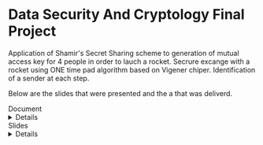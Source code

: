# Data Security And Cryptology Final Project

 Application of Shamir's Secret Sharing scheme to generation of mutual access key for 4 people in order to lauch a rocket.
 Secrure excange with a rocket using ONE time pad algorithm based on Vigener  chiper.
 Identification of a sender at each step.


Below are the slides that were presented and the a that was deliverd.


  <summary>Document</summary><details>
  <img src="https://github.com/JonnyGov/DataSecurityAndCryptology_FinalProject/blob/main/extra/doc/Securely%20Launched%20Rocket-1.png">
  <img src="https://github.com/JonnyGov/DataSecurityAndCryptology_FinalProject/blob/main/extra/doc/Securely%20Launched%20Rocket-2.png">
  <img src="https://github.com/JonnyGov/DataSecurityAndCryptology_FinalProject/blob/main/extra/doc/Securely%20Launched%20Rocket-3.png">
</details>



  <summary>Slides</summary><details>
  <img src="https://github.com/JonnyGov/DataSecurityAndCryptology_FinalProject/blob/main/extra/slides/Securely%20Launched%20Rocket-01.png">
  <img src="https://github.com/JonnyGov/DataSecurityAndCryptology_FinalProject/blob/main/extra/slides/Securely%20Launched%20Rocket-02.png">
  <img src="https://github.com/JonnyGov/DataSecurityAndCryptology_FinalProject/blob/main/extra/slides/Securely%20Launched%20Rocket-03.png">
  <img src="https://github.com/JonnyGov/DataSecurityAndCryptology_FinalProject/blob/main/extra/slides/Securely%20Launched%20Rocket-04.png">
  <img src="https://github.com/JonnyGov/DataSecurityAndCryptology_FinalProject/blob/main/extra/slides/Securely%20Launched%20Rocket-05.png">
  <img src="https://github.com/JonnyGov/DataSecurityAndCryptology_FinalProject/blob/main/extra/slides/Securely%20Launched%20Rocket-06.png">
  <img src="https://github.com/JonnyGov/DataSecurityAndCryptology_FinalProject/blob/main/extra/slides/Securely%20Launched%20Rocket-07.png">
  <img src="https://github.com/JonnyGov/DataSecurityAndCryptology_FinalProject/blob/main/extra/slides/Securely%20Launched%20Rocket-08.png">
  <img src="https://github.com/JonnyGov/DataSecurityAndCryptology_FinalProject/blob/main/extra/slides/Securely%20Launched%20Rocket-09.png">
  <img src="https://github.com/JonnyGov/DataSecurityAndCryptology_FinalProject/blob/main/extra/slides/Securely%20Launched%20Rocket-10.png">
  <img src="https://github.com/JonnyGov/DataSecurityAndCryptology_FinalProject/blob/main/extra/slides/Securely%20Launched%20Rocket-11.png">
  <img src="https://github.com/JonnyGov/DataSecurityAndCryptology_FinalProject/blob/main/extra/slides/Securely%20Launched%20Rocket-12.png">
  <img src="https://github.com/JonnyGov/DataSecurityAndCryptology_FinalProject/blob/main/extra/slides/Securely%20Launched%20Rocket-13.png">
  <img src="https://github.com/JonnyGov/DataSecurityAndCryptology_FinalProject/blob/main/extra/slides/Securely%20Launched%20Rocket-14.png">
  <img src="https://github.com/JonnyGov/DataSecurityAndCryptology_FinalProject/blob/main/extra/slides/Securely%20Launched%20Rocket-15.png">
  <img src="https://github.com/JonnyGov/DataSecurityAndCryptology_FinalProject/blob/main/extra/slides/Securely%20Launched%20Rocket-16.png"> 
  <img src="https://github.com/JonnyGov/DataSecurityAndCryptology_FinalProject/blob/main/extra/slides/Securely%20Launched%20Rocket-17.png">
  <img src="https://github.com/JonnyGov/DataSecurityAndCryptology_FinalProject/blob/main/extra/slides/Securely%20Launched%20Rocket-18.png">
  <img src="https://github.com/JonnyGov/DataSecurityAndCryptology_FinalProject/blob/main/extra/slides/Securely%20Launched%20Rocket-19.png">
  <img src="https://github.com/JonnyGov/DataSecurityAndCryptology_FinalProject/blob/main/extra/slides/Securely%20Launched%20Rocket-20.png">
  <img src="https://github.com/JonnyGov/DataSecurityAndCryptology_FinalProject/blob/main/extra/slides/Securely%20Launched%20Rocket-21.png">
  <img src="https://github.com/JonnyGov/DataSecurityAndCryptology_FinalProject/blob/main/extra/slides/Securely%20Launched%20Rocket-22.png">
  <img src="https://github.com/JonnyGov/DataSecurityAndCryptology_FinalProject/blob/main/extra/slides/Securely%20Launched%20Rocket-23.png">
  <img src="https://github.com/JonnyGov/DataSecurityAndCryptology_FinalProject/blob/main/extra/slides/Securely%20Launched%20Rocket-24.png">
  <img src="https://github.com/JonnyGov/DataSecurityAndCryptology_FinalProject/blob/main/extra/slides/Securely%20Launched%20Rocket-25.png">
  <img src="https://github.com/JonnyGov/DataSecurityAndCryptology_FinalProject/blob/main/extra/slides/Securely%20Launched%20Rocket-26.png">
  <img src="https://github.com/JonnyGov/DataSecurityAndCryptology_FinalProject/blob/main/extra/slides/Securely%20Launched%20Rocket-27.png">
  <img src="https://github.com/JonnyGov/DataSecurityAndCryptology_FinalProject/blob/main/extra/slides/Securely%20Launched%20Rocket-28.png">
  <img src="https://github.com/JonnyGov/DataSecurityAndCryptology_FinalProject/blob/main/extra/slides/Securely%20Launched%20Rocket-29.png">
  <img src="https://github.com/JonnyGov/DataSecurityAndCryptology_FinalProject/blob/main/extra/slides/Securely%20Launched%20Rocket-30.png">
  <img src="https://github.com/JonnyGov/DataSecurityAndCryptology_FinalProject/blob/main/extra/slides/Securely%20Launched%20Rocket-31.png">
  <img src="https://github.com/JonnyGov/DataSecurityAndCryptology_FinalProject/blob/main/extra/slides/Securely%20Launched%20Rocket-32.png">
  <img src="https://github.com/JonnyGov/DataSecurityAndCryptology_FinalProject/blob/main/extra/slides/Securely%20Launched%20Rocket-33.png">
  <img src="https://github.com/JonnyGov/DataSecurityAndCryptology_FinalProject/blob/main/extra/slides/Securely%20Launched%20Rocket-34.png">
  <img src="https://github.com/JonnyGov/DataSecurityAndCryptology_FinalProject/blob/main/extra/slides/Securely%20Launched%20Rocket-35.png">
  <img src="https://github.com/JonnyGov/DataSecurityAndCryptology_FinalProject/blob/main/extra/slides/Securely%20Launched%20Rocket-36.png">
  <img src="https://github.com/JonnyGov/DataSecurityAndCryptology_FinalProject/blob/main/extra/slides/Securely%20Launched%20Rocket-37.png">
  <img src="https://github.com/JonnyGov/DataSecurityAndCryptology_FinalProject/blob/main/extra/slides/Securely%20Launched%20Rocket-38.png">
  <img src="https://github.com/JonnyGov/DataSecurityAndCryptology_FinalProject/blob/main/extra/slides/Securely%20Launched%20Rocket-39.png">
  <img src="https://github.com/JonnyGov/DataSecurityAndCryptology_FinalProject/blob/main/extra/slides/Securely%20Launched%20Rocket-40.png">
  <img src="https://github.com/JonnyGov/DataSecurityAndCryptology_FinalProject/blob/main/extra/slides/Securely%20Launched%20Rocket-41.png">
  <img src="https://github.com/JonnyGov/DataSecurityAndCryptology_FinalProject/blob/main/extra/slides/Securely%20Launched%20Rocket-42.png">
  <img src="https://github.com/JonnyGov/DataSecurityAndCryptology_FinalProject/blob/main/extra/slides/Securely%20Launched%20Rocket-43.png">
  <img src="https://github.com/JonnyGov/DataSecurityAndCryptology_FinalProject/blob/main/extra/slides/Securely%20Launched%20Rocket-44.png">
  <img src="https://github.com/JonnyGov/DataSecurityAndCryptology_FinalProject/blob/main/extra/slides/Securely%20Launched%20Rocket-45.png">
  <img src="https://github.com/JonnyGov/DataSecurityAndCryptology_FinalProject/blob/main/extra/slides/Securely%20Launched%20Rocket-46.png">
  <img src="https://github.com/JonnyGov/DataSecurityAndCryptology_FinalProject/blob/main/extra/slides/Securely%20Launched%20Rocket-50.png">
  <img src="https://github.com/JonnyGov/DataSecurityAndCryptology_FinalProject/blob/main/extra/slides/Securely%20Launched%20Rocket-51.png"> 
  <img src="https://github.com/JonnyGov/DataSecurityAndCryptology_FinalProject/blob/main/extra/slides/Securely%20Launched%20Rocket-52.png">
  <img src="https://github.com/JonnyGov/DataSecurityAndCryptology_FinalProject/blob/main/extra/slides/Securely%20Launched%20Rocket-53.png">
  <img src="https://github.com/JonnyGov/DataSecurityAndCryptology_FinalProject/blob/main/extra/slides/Securely%20Launched%20Rocket-54.png">
  <img src="https://github.com/JonnyGov/DataSecurityAndCryptology_FinalProject/blob/main/extra/slides/Securely%20Launched%20Rocket-55.png">
  <img src="https://github.com/JonnyGov/DataSecurityAndCryptology_FinalProject/blob/main/extra/slides/Securely%20Launched%20Rocket-56.png">
  <img src="https://github.com/JonnyGov/DataSecurityAndCryptology_FinalProject/blob/main/extra/slides/Securely%20Launched%20Rocket-57.png">
  <img src="https://github.com/JonnyGov/DataSecurityAndCryptology_FinalProject/blob/main/extra/slides/Securely%20Launched%20Rocket-58.png">
  <img src="https://github.com/JonnyGov/DataSecurityAndCryptology_FinalProject/blob/main/extra/slides/Securely%20Launched%20Rocket-59.png">
  <img src="https://github.com/JonnyGov/DataSecurityAndCryptology_FinalProject/blob/main/extra/slides/Securely%20Launched%20Rocket-60.png">
  <img src="https://github.com/JonnyGov/DataSecurityAndCryptology_FinalProject/blob/main/extra/slides/Securely%20Launched%20Rocket-61.png">
  <img src="https://github.com/JonnyGov/DataSecurityAndCryptology_FinalProject/blob/main/extra/slides/Securely%20Launched%20Rocket-62.png">
  <img src="https://github.com/JonnyGov/DataSecurityAndCryptology_FinalProject/blob/main/extra/slides/Securely%20Launched%20Rocket-63.png">
  <img src="https://github.com/JonnyGov/DataSecurityAndCryptology_FinalProject/blob/main/extra/slides/Securely%20Launched%20Rocket-64.png">
  <img src="https://github.com/JonnyGov/DataSecurityAndCryptology_FinalProject/blob/main/extra/slides/Securely%20Launched%20Rocket-65.png">
  <img src="https://github.com/JonnyGov/DataSecurityAndCryptology_FinalProject/blob/main/extra/slides/Securely%20Launched%20Rocket-66.png">
  <img src="https://github.com/JonnyGov/DataSecurityAndCryptology_FinalProject/blob/main/extra/slides/Securely%20Launched%20Rocket-67.png">   
  <img src="https://github.com/JonnyGov/DataSecurityAndCryptology_FinalProject/blob/main/extra/slides/Securely%20Launched%20Rocket-68.png">
  <img src="https://github.com/JonnyGov/DataSecurityAndCryptology_FinalProject/blob/main/extra/slides/Securely%20Launched%20Rocket-69.png">
  <img src="https://github.com/JonnyGov/DataSecurityAndCryptology_FinalProject/blob/main/extra/slides/Securely%20Launched%20Rocket-70.png">
  <img src="https://github.com/JonnyGov/DataSecurityAndCryptology_FinalProject/blob/main/extra/slides/Securely%20Launched%20Rocket-71.png">
  <img src="https://github.com/JonnyGov/DataSecurityAndCryptology_FinalProject/blob/main/extra/slides/Securely%20Launched%20Rocket-72.png">
  <img src="https://github.com/JonnyGov/DataSecurityAndCryptology_FinalProject/blob/main/extra/slides/Securely%20Launched%20Rocket-73.png">
  <img src="https://github.com/JonnyGov/DataSecurityAndCryptology_FinalProject/blob/main/extra/slides/Securely%20Launched%20Rocket-74.png">
  <img src="https://github.com/JonnyGov/DataSecurityAndCryptology_FinalProject/blob/main/extra/slides/Securely%20Launched%20Rocket-75.png">
  <img src="https://github.com/JonnyGov/DataSecurityAndCryptology_FinalProject/blob/main/extra/slides/Securely%20Launched%20Rocket-76.png">
  <img src="https://github.com/JonnyGov/DataSecurityAndCryptology_FinalProject/blob/main/extra/slides/Securely%20Launched%20Rocket-77.png">
  <img src="https://github.com/JonnyGov/DataSecurityAndCryptology_FinalProject/blob/main/extra/slides/Securely%20Launched%20Rocket-78.png">
  <img src="https://github.com/JonnyGov/DataSecurityAndCryptology_FinalProject/blob/main/extra/slides/Securely%20Launched%20Rocket-79.png">
  <img src="https://github.com/JonnyGov/DataSecurityAndCryptology_FinalProject/blob/main/extra/slides/Securely%20Launched%20Rocket-80.png">
  <img src="https://github.com/JonnyGov/DataSecurityAndCryptology_FinalProject/blob/main/extra/slides/Securely%20Launched%20Rocket-81.png">
  <img src="https://github.com/JonnyGov/DataSecurityAndCryptology_FinalProject/blob/main/extra/slides/Securely%20Launched%20Rocket-82.png">
  <img src="https://github.com/JonnyGov/DataSecurityAndCryptology_FinalProject/blob/main/extra/slides/Securely%20Launched%20Rocket-83.png"> 
  <img src="https://github.com/JonnyGov/DataSecurityAndCryptology_FinalProject/blob/main/extra/slides/Securely%20Launched%20Rocket-84.png">
  <img src="https://github.com/JonnyGov/DataSecurityAndCryptology_FinalProject/blob/main/extra/slides/Securely%20Launched%20Rocket-85.png">
  <img src="https://github.com/JonnyGov/DataSecurityAndCryptology_FinalProject/blob/main/extra/slides/Securely%20Launched%20Rocket-86.png">
  <img src="https://github.com/JonnyGov/DataSecurityAndCryptology_FinalProject/blob/main/extra/slides/Securely%20Launched%20Rocket-87.png">    
</details>


